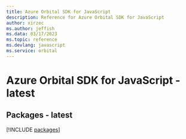 ```yaml
---
title: Azure Orbital SDK for JavaScript
description: Reference for Azure Orbital SDK for JavaScript
author: xirzec
ms.author: jeffish
ms.data: 03/17/2023
ms.topic: reference
ms.devlang: javascript
ms.service: orbital
---
```

# Azure Orbital SDK for JavaScript - latest
## Packages - latest
[!INCLUDE [packages](orbital-index.md)]